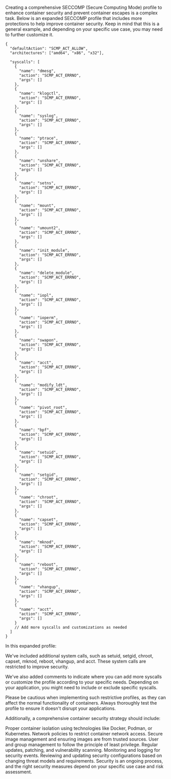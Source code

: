 Creating a comprehensive SECCOMP (Secure Computing Mode) profile to enhance container security and prevent container escapes is a complex task. Below is an expanded SECCOMP profile that includes more protections to help improve container security. Keep in mind that this is a general example, and depending on your specific use case, you may need to further customize it.

```
{
  "defaultAction": "SCMP_ACT_ALLOW",
  "architectures": ["amd64", "x86", "x32"],

  "syscalls": [
    {
      "name": "dmesg",
      "action": "SCMP_ACT_ERRNO",
      "args": []
    },
    {
      "name": "klogctl",
      "action": "SCMP_ACT_ERRNO",
      "args": []
    },
    {
      "name": "syslog",
      "action": "SCMP_ACT_ERRNO",
      "args": []
    },
    {
      "name": "ptrace",
      "action": "SCMP_ACT_ERRNO",
      "args": []
    },
    {
      "name": "unshare",
      "action": "SCMP_ACT_ERRNO",
      "args": []
    },
    {
      "name": "setns",
      "action": "SCMP_ACT_ERRNO",
      "args": []
    },
    {
      "name": "mount",
      "action": "SCMP_ACT_ERRNO",
      "args": []
    },
    {
      "name": "umount2",
      "action": "SCMP_ACT_ERRNO",
      "args": []
    },
    {
      "name": "init_module",
      "action": "SCMP_ACT_ERRNO",
      "args": []
    },
    {
      "name": "delete_module",
      "action": "SCMP_ACT_ERRNO",
      "args": []
    },
    {
      "name": "iopl",
      "action": "SCMP_ACT_ERRNO",
      "args": []
    },
    {
      "name": "ioperm",
      "action": "SCMP_ACT_ERRNO",
      "args": []
    },
    {
      "name": "swapon",
      "action": "SCMP_ACT_ERRNO",
      "args": []
    },
    {
      "name": "acct",
      "action": "SCMP_ACT_ERRNO",
      "args": []
    },
    {
      "name": "modify_ldt",
      "action": "SCMP_ACT_ERRNO",
      "args": []
    },
    {
      "name": "pivot_root",
      "action": "SCMP_ACT_ERRNO",
      "args": []
    },
    {
      "name": "bpf",
      "action": "SCMP_ACT_ERRNO",
      "args": []
    },
    {
      "name": "setuid",
      "action": "SCMP_ACT_ERRNO",
      "args": []
    },
    {
      "name": "setgid",
      "action": "SCMP_ACT_ERRNO",
      "args": []
    },
    {
      "name": "chroot",
      "action": "SCMP_ACT_ERRNO",
      "args": []
    },
    {
      "name": "capset",
      "action": "SCMP_ACT_ERRNO",
      "args": []
    },
    {
      "name": "mknod",
      "action": "SCMP_ACT_ERRNO",
      "args": []
    },
    {
      "name": "reboot",
      "action": "SCMP_ACT_ERRNO",
      "args": []
    },
    {
      "name": "vhangup",
      "action": "SCMP_ACT_ERRNO",
      "args": []
    },
    {
      "name": "acct",
      "action": "SCMP_ACT_ERRNO",
      "args": []
    }
    // Add more syscalls and customizations as needed
  ]
}

```
In this expanded profile:

We've included additional system calls, such as setuid, setgid, chroot, capset, mknod, reboot, vhangup, and acct. These system calls are restricted to improve security.

We've also added comments to indicate where you can add more syscalls or customize the profile according to your specific needs. Depending on your application, you might need to include or exclude specific syscalls.

Please be cautious when implementing such restrictive profiles, as they can affect the normal functionality of containers. Always thoroughly test the profile to ensure it doesn't disrupt your applications.

Additionally, a comprehensive container security strategy should include:

Proper container isolation using technologies like Docker, Podman, or Kubernetes.
Network policies to restrict container network access.
Secure image management and ensuring images are from trusted sources.
User and group management to follow the principle of least privilege.
Regular updates, patching, and vulnerability scanning.
Monitoring and logging for security events.
Reviewing and updating security configurations based on changing threat models and requirements.
Security is an ongoing process, and the right security measures depend on your specific use case and risk assessment.
